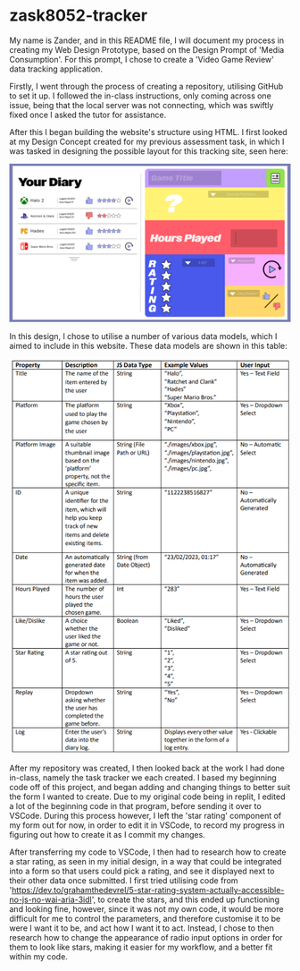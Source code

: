 # zask8052-tracker

My name is Zander, and in this README file, I will document my process in creating my Web Design Prototype, based on the Design Prompt of 'Media Consumption'. For this prompt, I chose to create a 'Video Game Review' data tracking application.

Firstly, I went through the process of creating a repository, utilising GitHub to set it up. I followed the in-class instructions, only coming across one issue, being that the local server was not connecting, which was swiftly fixed once I asked the tutor for assistance.

After this I began building the website's structure using HTML. I first looked at my Design Concept created for my previous assessment task, in which I was tasked in designing the possible layout for this tracking site, seen here:

![High-Fidelity Site Design](/doc-images/High%20Fidelity.png)

In this design, I chose to utilise a number of various data models, which I aimed to include in this website. These data models are shown in this table:

![Data Model](/doc-images/data-model.png)

After my repository was created, I then looked back at the work I had done in-class, namely the task tracker we each created. I based my beginning code off of this project, and began adding and changing things to better suit the form I wanted to create. Due to my original code being in replit, I edited a lot of the beginning code in that program, before sending it over to VSCode. During this process however, I left the 'star rating' component of my form out for now, in order to edit it in VSCode, to record my progress in figuring out how to create it as I commit my changes.

After transferring my code to VSCode, I then had to research how to create a star rating, as seen in my initial design, in a way that could be integrated into a form so that users could pick a rating, and see it displayed next to their other data once submitted. I first tried utilising code from 'https://dev.to/grahamthedevrel/5-star-rating-system-actually-accessible-no-js-no-wai-aria-3idl', to create the stars, and this ended up functioning and looking fine, however, since it was not my own code, it would be more difficult for me to control the parameters, and therefore customise it to be were I want it to be, and act how I want it to act. Instead, I chose to then research how to change the appearance of radio input options in order for them to look like stars, making it easier for my workflow, and a better fit within my code.